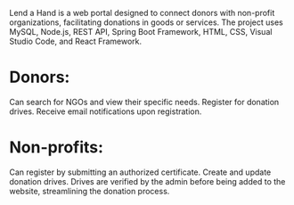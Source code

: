 Lend a Hand is a web portal designed to connect donors with non-profit organizations, facilitating donations in goods or services. The project uses MySQL, Node.js, REST API, Spring Boot Framework, HTML, CSS, Visual Studio Code, and React Framework.

# Donors:
Can search for NGOs and view their specific needs.
Register for donation drives.
Receive email notifications upon registration.

# Non-profits:
Can register by submitting an authorized certificate.
Create and update donation drives.
Drives are verified by the admin before being added to the website, streamlining the donation process.
